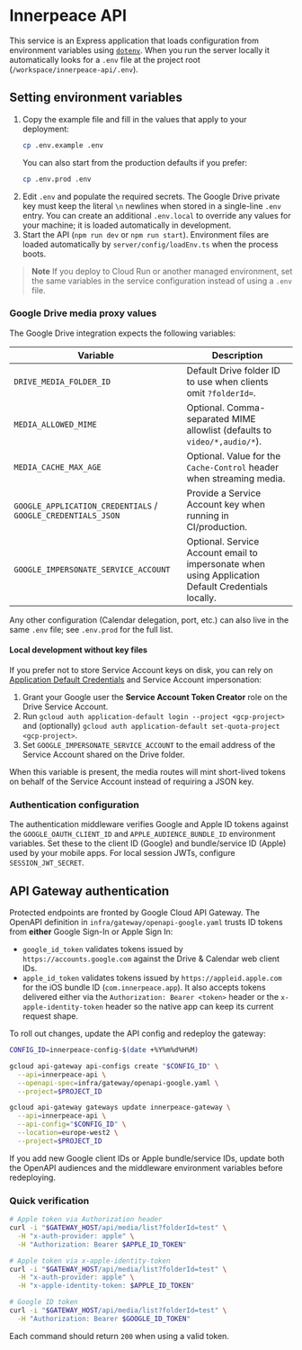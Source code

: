 # Innerpeace API

This service is an Express application that loads configuration from environment variables using [`dotenv`](https://github.com/motdotla/dotenv). When you run the server locally it automatically looks for a `.env` file at the project root (`/workspace/innerpeace-api/.env`).

## Setting environment variables

1. Copy the example file and fill in the values that apply to your deployment:
   ```bash
   cp .env.example .env
   ```
   You can also start from the production defaults if you prefer:
   ```bash
   cp .env.prod .env
   ```
2. Edit `.env` and populate the required secrets. The Google Drive private key must keep the literal `\n` newlines when stored in a single-line `.env` entry. You can create an additional `.env.local` to override any values for your machine; it is loaded automatically in development.
3. Start the API (`npm run dev` or `npm run start`). Environment files are loaded automatically by `server/config/loadEnv.ts` when the process boots.

> **Note**
> If you deploy to Cloud Run or another managed environment, set the same variables in the service configuration instead of using a `.env` file.

### Google Drive media proxy values

The Google Drive integration expects the following variables:

| Variable | Description |
| --- | --- |
| `DRIVE_MEDIA_FOLDER_ID` | Default Drive folder ID to use when clients omit `?folderId=`. |
| `MEDIA_ALLOWED_MIME` | Optional. Comma-separated MIME allowlist (defaults to `video/*,audio/*`). |
| `MEDIA_CACHE_MAX_AGE` | Optional. Value for the `Cache-Control` header when streaming media. |
| `GOOGLE_APPLICATION_CREDENTIALS` / `GOOGLE_CREDENTIALS_JSON` | Provide a Service Account key when running in CI/production. |
| `GOOGLE_IMPERSONATE_SERVICE_ACCOUNT` | Optional. Service Account email to impersonate when using Application Default Credentials locally. |

Any other configuration (Calendar delegation, port, etc.) can also live in the same `.env` file; see `.env.prod` for the full list.

#### Local development without key files

If you prefer not to store Service Account keys on disk, you can rely on [Application Default Credentials](https://cloud.google.com/docs/authentication/provide-credentials-adc) and Service Account impersonation:

1. Grant your Google user the **Service Account Token Creator** role on the Drive Service Account.
2. Run `gcloud auth application-default login --project <gcp-project>` and (optionally) `gcloud auth application-default set-quota-project <gcp-project>`.
3. Set `GOOGLE_IMPERSONATE_SERVICE_ACCOUNT` to the email address of the Service Account shared on the Drive folder.

When this variable is present, the media routes will mint short-lived tokens on behalf of the Service Account instead of requiring a JSON key.

### Authentication configuration

The authentication middleware verifies Google and Apple ID tokens against the `GOOGLE_OAUTH_CLIENT_ID` and `APPLE_AUDIENCE_BUNDLE_ID` environment variables. Set these to the client ID (Google) and bundle/service ID (Apple) used by your mobile apps. For local session JWTs, configure `SESSION_JWT_SECRET`.

## API Gateway authentication

Protected endpoints are fronted by Google Cloud API Gateway. The OpenAPI definition in `infra/gateway/openapi-google.yaml` trusts ID tokens from **either** Google Sign-In or Apple Sign In:

- `google_id_token` validates tokens issued by `https://accounts.google.com` against the Drive & Calendar web client IDs.
- `apple_id_token` validates tokens issued by `https://appleid.apple.com` for the iOS bundle ID (`com.innerpeace.app`). It also accepts tokens delivered either via the `Authorization: Bearer <token>` header or the `x-apple-identity-token` header so the native app can keep its current request shape.

To roll out changes, update the API config and redeploy the gateway:

```bash
CONFIG_ID=innerpeace-config-$(date +%Y%m%d%H%M)

gcloud api-gateway api-configs create "$CONFIG_ID" \
  --api=innerpeace-api \
  --openapi-spec=infra/gateway/openapi-google.yaml \
  --project=$PROJECT_ID

gcloud api-gateway gateways update innerpeace-gateway \
  --api=innerpeace-api \
  --api-config="$CONFIG_ID" \
  --location=europe-west2 \
  --project=$PROJECT_ID
```

If you add new Google client IDs or Apple bundle/service IDs, update both the OpenAPI audiences and the middleware environment variables before redeploying.

### Quick verification

```bash
# Apple token via Authorization header
curl -i "$GATEWAY_HOST/api/media/list?folderId=test" \
  -H "x-auth-provider: apple" \
  -H "Authorization: Bearer $APPLE_ID_TOKEN"

# Apple token via x-apple-identity-token
curl -i "$GATEWAY_HOST/api/media/list?folderId=test" \
  -H "x-auth-provider: apple" \
  -H "x-apple-identity-token: $APPLE_ID_TOKEN"

# Google ID token
curl -i "$GATEWAY_HOST/api/media/list?folderId=test" \
  -H "Authorization: Bearer $GOOGLE_ID_TOKEN"
```

Each command should return `200` when using a valid token.
